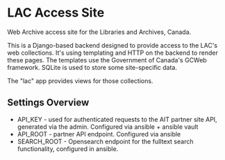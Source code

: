 # LAC Access Site

Web Archive access site for the Libraries and Archives, Canada.

This is a Django-based backend designed to provide access to the LAC's web collections. It's using templating and HTTP on the backend to render these pages. The templates use the Government of Canada's GCWeb framework. SQLite is used to store some site-specific data.

The "lac" app provides views for those collections.

## Settings Overview
* API_KEY - used for authenticated requests to the AIT partner site API, generated via the admin. Configured via ansible + ansible vault
* API_ROOT - partner API endpoint. Configured via ansible
* SEARCH_ROOT - Opensearch endpoint for the fulltext search functionality, configured in ansible.
